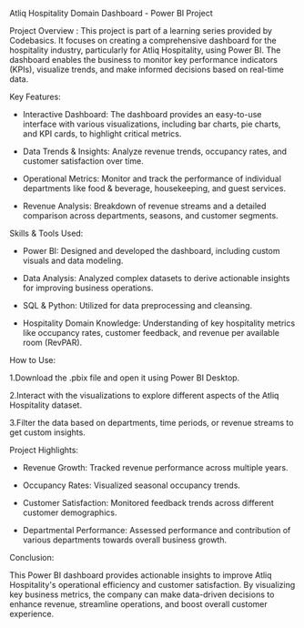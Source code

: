 Atliq Hospitality Domain Dashboard - Power BI Project

Project Overview :
This project is part of a learning series provided by Codebasics. It focuses on creating a comprehensive dashboard for the hospitality industry, particularly for Atliq Hospitality, using Power BI. The dashboard enables the business to monitor key performance indicators (KPIs), visualize trends, and make informed decisions based on real-time data.

Key Features: 

- Interactive Dashboard: The dashboard provides an easy-to-use interface with various visualizations, including bar charts, pie charts, and KPI cards, to highlight critical metrics.

- Data Trends & Insights: Analyze revenue trends, occupancy rates, and customer satisfaction over time.

- Operational Metrics: Monitor and track the performance of individual departments like food & beverage, housekeeping, and guest services.

- Revenue Analysis: Breakdown of revenue streams and a detailed comparison across departments, seasons, and customer segments.

Skills & Tools Used:

- Power BI: Designed and developed the dashboard, including custom visuals and data modeling.

- Data Analysis: Analyzed complex datasets to derive actionable insights for improving business operations.

- SQL & Python: Utilized for data preprocessing and cleansing.

- Hospitality Domain Knowledge: Understanding of key hospitality metrics like occupancy rates, customer feedback, and revenue per available room (RevPAR).

How to Use:

1.Download the .pbix file and open it using Power BI Desktop.

2.Interact with the visualizations to explore different aspects of the Atliq Hospitality dataset.

3.Filter the data based on departments, time periods, or revenue streams to get custom insights.

Project Highlights:

- Revenue Growth: Tracked revenue performance across multiple years.

- Occupancy Rates: Visualized seasonal occupancy trends.
  
- Customer Satisfaction: Monitored feedback trends across different customer demographics.
  
- Departmental Performance: Assessed performance and contribution of various departments towards overall business growth.
  
Conclusion: 

This Power BI dashboard provides actionable insights to improve Atliq Hospitality's operational efficiency and customer satisfaction. By visualizing key business metrics, the company can make data-driven decisions to enhance revenue, streamline operations, and boost overall customer experience.
